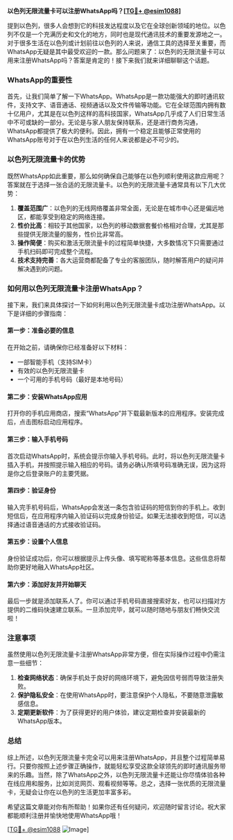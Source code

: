 **以色列无限流量卡可以注册WhatsApp吗？[[TG💪+ @esim1088](https://t.me/s/esim1088)]**

提到以色列，很多人会想到它的科技发达程度以及它在全球创新领域的地位。以色列不仅是一个充满历史和文化的地方，同时也是现代通讯技术的重要发源地之一。对于很多生活在以色列或计划前往以色列的人来说，通信工具的选择至关重要，而WhatsApp无疑是其中最受欢迎的一款。那么问题来了：以色列的无限流量卡可以用来注册WhatsApp吗？答案是肯定的！接下来我们就来详细聊聊这个话题。

### WhatsApp的重要性

首先，让我们简单了解一下WhatsApp。WhatsApp是一款功能强大的即时通讯软件，支持文字、语音通话、视频通话以及文件传输等功能。它在全球范围内拥有数十亿用户，尤其是在以色列这样的高科技国家，WhatsApp几乎成了人们日常生活中不可或缺的一部分。无论是与家人朋友保持联系，还是进行商务沟通，WhatsApp都提供了极大的便利。因此，拥有一个稳定且能够正常使用的WhatsApp账号对于在以色列生活的任何人来说都是必不可少的。

### 以色列无限流量卡的优势

既然WhatsApp如此重要，那么如何确保自己能够在以色列顺利使用这款应用呢？答案就在于选择一张合适的无限流量卡。以色列的无限流量卡通常具有以下几大优势：

1. **覆盖范围广**：以色列的无线网络覆盖非常全面，无论是在城市中心还是偏远地区，都能享受到稳定的网络连接。
2. **性价比高**：相较于其他国家，以色列的移动数据套餐价格相对合理，尤其是那些提供无限流量的服务，性价比非常高。
3. **操作简便**：购买和激活无限流量卡的过程简单快捷，大多数情况下只需要通过手机扫码即可完成整个流程。
4. **技术支持完善**：各大运营商都配备了专业的客服团队，随时解答用户的疑问并解决遇到的问题。

### 如何用以色列无限流量卡注册WhatsApp？

接下来，我们来具体探讨一下如何利用以色列无限流量卡成功注册WhatsApp。以下是详细的步骤指南：

#### 第一步：准备必要的信息
在开始之前，请确保你已经准备好以下材料：
- 一部智能手机（支持SIM卡）
- 有效的以色列无限流量卡
- 一个可用的手机号码（最好是本地号码）

#### 第二步：安装WhatsApp应用
打开你的手机应用商店，搜索“WhatsApp”并下载最新版本的应用程序。安装完成后，点击图标启动应用程序。

#### 第三步：输入手机号码
首次启动WhatsApp时，系统会提示你输入手机号码。此时，将以色列无限流量卡插入手机，并按照提示输入相应的号码。请务必确认所填号码准确无误，因为这将是你之后登录账户的主要凭据。

#### 第四步：验证身份
输入完手机号码后，WhatsApp会发送一条包含验证码的短信到你的手机上。收到短信后，在应用程序内输入验证码以完成身份验证。如果无法接收到短信，可以选择通过语音通话的方式接收验证码。

#### 第五步：设置个人信息
身份验证成功后，你可以根据提示上传头像、填写昵称等基本信息。这些信息将帮助你更好地融入WhatsApp社区。

#### 第六步：添加好友并开始聊天
最后一步就是添加联系人了。你可以通过手机号码直接搜索好友，也可以扫描对方提供的二维码快速建立联系。一旦添加完毕，就可以随时随地与朋友们畅快交流啦！

### 注意事项

虽然使用以色列无限流量卡注册WhatsApp非常方便，但在实际操作过程中仍需注意一些细节：

1. **检查网络状态**：确保手机处于良好的网络环境下，避免因信号弱而导致注册失败。
2. **保护隐私安全**：在使用WhatsApp时，要注意保护个人隐私，不要随意泄露敏感信息。
3. **定期更新软件**：为了获得更好的用户体验，建议定期检查并安装最新的WhatsApp版本。

### 总结

综上所述，以色列无限流量卡完全可以用来注册WhatsApp，并且整个过程简单易行。只要你按照上述步骤正确操作，就能轻松享受这款全球领先的即时通讯服务带来的乐趣。当然，除了WhatsApp之外，以色列无限流量卡还能让你尽情体验各种在线应用和服务，比如浏览网页、观看视频等等。总之，选择一张优质的无限流量卡，无疑会让你在以色列的生活更加丰富多彩。

希望这篇文章能对你有所帮助！如果你还有任何疑问，欢迎随时留言讨论。祝大家都能顺利注册并愉快地使用WhatsApp哦！

[[TG💪+ @esim1088](https://t.me/s/esim1088) ![Image](https://i.postimg.cc/4NQfJmqS/Snipaste-2025-05-13-00-14-12.png)]